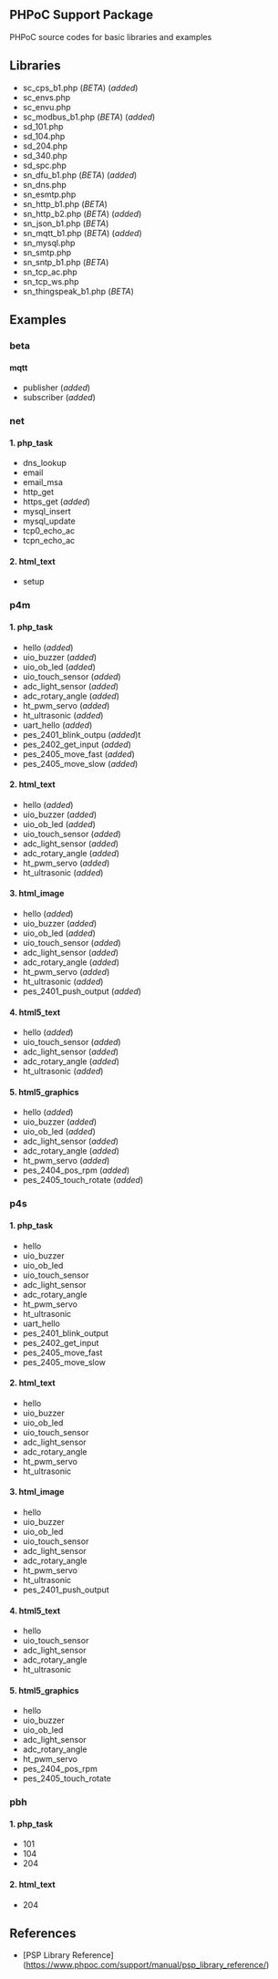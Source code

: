 ## PHPoC Support Package
PHPoC source codes for basic libraries and examples

## Libraries
* sc_cps_b1.php (*BETA*) (*added*)
* sc_envs.php
* sc_envu.php
* sc_modbus_b1.php (*BETA*) (*added*)
* sd_101.php
* sd_104.php
* sd_204.php
* sd_340.php
* sd_spc.php
* sn_dfu_b1.php (*BETA*) (*added*)
* sn_dns.php
* sn_esmtp.php
* sn_http_b1.php (*BETA*)
* sn_http_b2.php (*BETA*) (*added*)
* sn_json_b1.php (*BETA*)
* sn_mqtt_b1.php (*BETA*) (*added*)
* sn_mysql.php
* sn_smtp.php
* sn_sntp_b1.php (*BETA*)
* sn_tcp_ac.php
* sn_tcp_ws.php
* sn_thingspeak_b1.php (*BETA*)

## Examples
### beta
#### mqtt
* publisher (*added*)
* subscriber (*added*)

### net
#### 1. php_task
* dns_lookup
* email
* email_msa
* http_get
* https_get (*added*)
* mysql_insert
* mysql_update
* tcp0_echo_ac
* tcpn_echo_ac

#### 2. html_text
* setup

### p4m
#### 1. php_task
* hello (*added*)
* uio_buzzer (*added*)
* uio_ob_led (*added*)
* uio_touch_sensor (*added*)
* adc_light_sensor (*added*)
* adc_rotary_angle (*added*)
* ht_pwm_servo (*added*)
* ht_ultrasonic (*added*)
* uart_hello (*added*)
* pes_2401_blink_outpu (*added*)t
* pes_2402_get_input (*added*)
* pes_2405_move_fast (*added*)
* pes_2405_move_slow (*added*)

#### 2. html_text
* hello (*added*)
* uio_buzzer (*added*)
* uio_ob_led (*added*)
* uio_touch_sensor (*added*)
* adc_light_sensor (*added*)
* adc_rotary_angle (*added*)
* ht_pwm_servo (*added*)
* ht_ultrasonic (*added*)

#### 3. html_image
* hello (*added*)
* uio_buzzer (*added*)
* uio_ob_led (*added*)
* uio_touch_sensor (*added*)
* adc_light_sensor (*added*)
* adc_rotary_angle (*added*)
* ht_pwm_servo (*added*)
* ht_ultrasonic (*added*)
* pes_2401_push_output (*added*)

#### 4. html5_text
* hello (*added*)
* uio_touch_sensor (*added*)
* adc_light_sensor (*added*)
* adc_rotary_angle (*added*)
* ht_ultrasonic (*added*)

#### 5. html5_graphics
* hello (*added*)
* uio_buzzer (*added*)
* uio_ob_led (*added*)
* adc_light_sensor (*added*)
* adc_rotary_angle (*added*)
* ht_pwm_servo (*added*)
* pes_2404_pos_rpm (*added*)
* pes_2405_touch_rotate (*added*)

### p4s
#### 1. php_task
* hello
* uio_buzzer
* uio_ob_led
* uio_touch_sensor
* adc_light_sensor
* adc_rotary_angle
* ht_pwm_servo
* ht_ultrasonic
* uart_hello
* pes_2401_blink_output
* pes_2402_get_input
* pes_2405_move_fast
* pes_2405_move_slow

#### 2. html_text
* hello
* uio_buzzer
* uio_ob_led
* uio_touch_sensor
* adc_light_sensor
* adc_rotary_angle
* ht_pwm_servo
* ht_ultrasonic

#### 3. html_image
* hello
* uio_buzzer
* uio_ob_led
* uio_touch_sensor
* adc_light_sensor
* adc_rotary_angle
* ht_pwm_servo
* ht_ultrasonic
* pes_2401_push_output

#### 4. html5_text
* hello
* uio_touch_sensor
* adc_light_sensor
* adc_rotary_angle
* ht_ultrasonic

#### 5. html5_graphics
* hello
* uio_buzzer
* uio_ob_led
* adc_light_sensor
* adc_rotary_angle
* ht_pwm_servo
* pes_2404_pos_rpm
* pes_2405_touch_rotate

### pbh
#### 1. php_task
* 101
* 104
* 204

#### 2. html_text
* 204

## References
* [PSP Library Reference] (https://www.phpoc.com/support/manual/psp_library_reference/)
